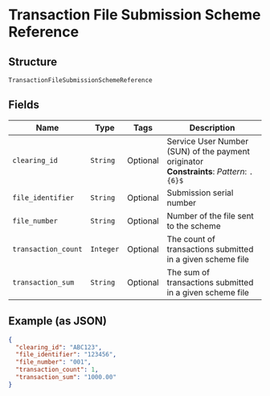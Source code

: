 
# Transaction File Submission Scheme Reference

## Structure

`TransactionFileSubmissionSchemeReference`

## Fields

| Name | Type | Tags | Description |
|  --- | --- | --- | --- |
| `clearing_id` | `String` | Optional | Service User Number (SUN) of the payment originator<br>**Constraints**: *Pattern*: `.{6}$` |
| `file_identifier` | `String` | Optional | Submission serial number |
| `file_number` | `String` | Optional | Number of the file sent to the scheme |
| `transaction_count` | `Integer` | Optional | The count of transactions submitted in a given scheme file |
| `transaction_sum` | `String` | Optional | The sum of transactions submitted in a given scheme file |

## Example (as JSON)

```json
{
  "clearing_id": "ABC123",
  "file_identifier": "123456",
  "file_number": "001",
  "transaction_count": 1,
  "transaction_sum": "1000.00"
}
```

